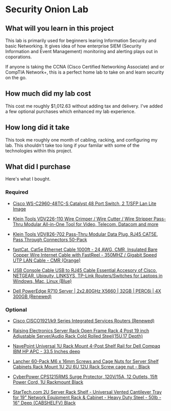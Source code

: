 # Security Onion Lab

## What will you learn in this project

This lab is primarily used for beginners learing Information Security and basic Networking. It gives idea of how enterprise SIEM (Security Information and Event Management) monitoring and alerting plays out in coporations.

If anyone is taking the CCNA (Cisco Certified Networking Associate) and or CompTIA Network+, this is a perfect home lab to take on and learn security on the go.

## How much did my lab cost

This cost me roughly $1,012.63 without adding tax and delivery. I've added a few optional purchases which enhanced my lab experience.

## How long did it take

This took me roughly one month of cabling, racking, and configuring my lab. This shouldn't take too long if your familar with some of the technologies within this project.

## What did I purchase

Here's what I bought. 

### Required

* [Cisco WS-C2960-48TC-S Catalyst 48 Port Switch, 2 T/SFP Lan Lite Image](https://www.amazon.com/gp/product/B07FK47BBW/ref=ox_sc_rp_title_rp_1?smid=&psc=1&pf_rd_p=49f1aa95-f8ba-472f-9207-fb1cd7a7e655&pd_rd_wg=k5eVy&pd_rd_i=B07FK47BBW&pd_rd_w=8rRES&pd_rd_r=c3986b03-a338-4ac4-a0a8-52670f2af01f)

* [Klein Tools VDV226-110 Wire Crimper / Wire Cutter / Wire Stripper Pass-Thru Modular All-in-One Tool for Video, Telecom, Datacom and more](https://www.amazon.com/gp/product/B076MGPQZQ/ref=ppx_yo_dt_b_asin_title_o06_s01?ie=UTF8&psc=1)

* [Klein Tools VDV826-702 Pass-Thru Modular Data Plug, RJ45 CAT5E, Pass Through Connectors 50-Pack](https://www.amazon.com/gp/product/B076PT33QB/ref=ppx_yo_dt_b_asin_title_o06_s01?ie=UTF8&psc=1)

* [fastCat. Cat5e Ethernet Cable 1000ft - 24 AWG, CMR, Insulated Bare Copper Wire Internet Cable with FastReel - 350MHZ / Gigabit Speed UTP LAN Cable - CMR (Orange)](https://www.amazon.com/gp/product/B07JVK94VD/ref=ppx_yo_dt_b_asin_title_o06_s00?ie=UTF8&psc=1)

* [USB Console Cable USB to RJ45 Cable Essential Accesory of Cisco, NETGEAR, Ubiquity, LINKSYS, TP-Link Routers/Switches for Laptops in Windows, Mac, Linux (Blue)](https://www.amazon.com/gp/product/B01AFNBC3K/ref=ppx_yo_dt_b_asin_title_o04_s00?ie=UTF8&psc=1)

* [Dell PowerEdge R710 Server | 2x2.80GHz X5660 | 32GB | PERC6i | 4X 300GB (Renewed)](https://www.amazon.com/gp/product/B07QGFJ73W/ref=ppx_yo_dt_b_asin_title_o03_s00?ie=UTF8&psc=1)

### Optional

* [Cisco CISCO1921/k9 Series Integrated Services Routers (Renewed)](https://www.amazon.com/gp/product/B07L8P7PVZ/ref=ppx_yo_dt_b_asin_title_o07_s00?ie=UTF8&psc=1)

* [Raising Electronics Server Rack Open Frame Rack 4 Post 19 inch Adjustable Server/Audio Rack Cold Rolled Steel(15U,17 Depth)](https://www.amazon.com/gp/product/B01F2ORUE2/ref=ppx_yo_dt_b_asin_title_o02_s00?ie=UTF8&psc=1)

* [NavePoint Universal 1U Rack Mount 4-Post Shelf Rail for Dell Compaq IBM HP APC - 33.5 Inches deep](https://www.amazon.com/gp/product/B00XXDJASY/ref=ppx_yo_dt_b_asin_title_o01_s00?ie=UTF8&psc=1)

* [Lancher 60-Pack M6 x 16mm Screws and Cage Nuts for Server Shelf Cabinets Rack Mount 1U 2U 6U 12U Rack Screw cage nut - Black](https://www.amazon.com/gp/product/B01M2DBE3V/ref=ppx_yo_dt_b_asin_title_o00_s01?ie=UTF8&psc=1)

* [CyberPower CPS1215RMS Surge Protector, 120V/15A, 12 Outlets, 15ft Power Cord, 1U Rackmount Black](https://www.amazon.com/gp/product/B00077INZU/ref=ppx_yo_dt_b_asin_title_o00_s00?ie=UTF8&psc=1)

* [StarTech.com 2U Server Rack Shelf - Universal Vented Cantilever Tray for 19" Network Equipment Rack & Cabinet - Heavy Duty Steel - 50lb - 16" Deep (CABSHELFV) Black](https://www.amazon.com/gp/product/B008X3JHJQ/ref=ppx_yo_dt_b_asin_title_o00_s00?ie=UTF8&psc=1)


